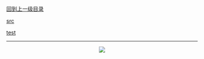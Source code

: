 [回到上一级目录](https://github.com/zhaochenyou/Way-to-Algorithm/blob/master/Chapter-1-Sort/README.md)

[src](https://github.com/zhaochenyou/Way-to-Algorithm/raw/master/Chapter-1-Sort/src/MergeSort.hpp)

[test](https://github.com/zhaochenyou/Way-to-Algorithm/raw/master/Chapter-1-Sort/src/MergeSort.cpp)

----------
<p align="center"><img src="https://github.com/zhaochenyou/Way-to-Algorithm/raw/master/Chapter-1-Sort/res/MergeSort.png" /></p>

